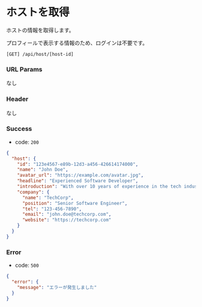 # ホストを取得

ホストの情報を取得します。

プロフィールで表示する情報のため、ログインは不要です。

```
[GET] /api/host/[host-id]
```

### URL Params

なし

### Header

なし

### Success

- code: `200`

```json
{
  "host": {
    "id": "123e4567-e89b-12d3-a456-426614174000",
    "name": "John Doe",
    "avatar_url": "https://example.com/avatar.jpg",
    "headline": "Experienced Software Developer",
    "introduction": "With over 10 years of experience in the tech industry, I have honed my skills in full-stack development, cloud computing, and machine learning.",
    "company": {
      "name": "TechCorp",
      "position": "Senior Software Engineer",
      "tel": "123-456-7890",
      "email": "john.doe@techcorp.com",
      "website": "https://techcorp.com"
    }
  }
}
```

### Error

- code: `500`

```json
{
  "error": {
    "message": "エラーが発生しました"
  }
}
```
